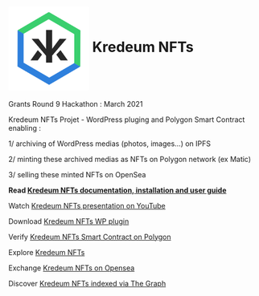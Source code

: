 <h1><img src="klogo.png" alt="drawing" width="160" style="vertical-align: middle"/> Kredeum NFTs</h1>

Grants Round 9 Hackathon : March 2021

Kredeum NFTs Projet - WordPress pluging and Polygon Smart Contract enabling :

1/ archiving of WordPress medias (photos, images...) on IPFS

2/ minting these archived medias as NFTs on Polygon network (ex Matic)

3/ selling these minted NFTs on OpenSea

**Read [Kredeum NFTs documentation, installation and user guide](https://docs.kredeum.tech/)**

Watch [Kredeum NFTs presentation on YouTube](https://www.youtube.com/watch?v=PWYbeLTXTKE)

Download [Kredeum NFTs WP plugin](https://github.com/Kredeum/gr9/releases/download/v0.2.11/KredeumNFTs_v0.2.11.zip)

Verify [Kredeum NFTs Smart Contract on Polygon](https://explorer-mainnet.maticvigil.com/address/0xF6d53C7e96696391Bb8e73bE75629B37439938AF/transactions)

Explore [Kredeum NFTs](https://kre.kredeum.tech)

Exchange [Kredeum NFTs on Opensea](https://opensea.io/collection/kredeum-nfts)

Discover [Kredeum NFTs indexed via The Graph](https://thegraph.com/explorer/subgraph/zapaz/kredeum-nft)
